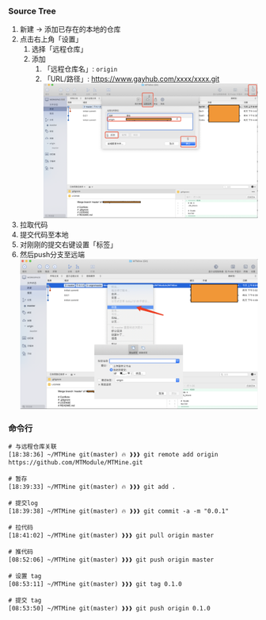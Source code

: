### Source Tree

1. 新建 -> 添加已存在的本地的仓库
2. 点击右上角「设置」
   1. 选择「远程仓库」
   2. 添加
      1. 「远程仓库名」:  `origin`
      2. 「URL/路径」: https://www.gayhub.com/xxxx/xxxx.git
    ![](./../src/WX20200827-090808.png)
3. 拉取代码
4. 提交代码至本地
5. 对刚刚的提交右键设置「标签」
6. 然后push分支至远端
   ![](./../src/WX20200827-091242.png)


### 命令行

```
# 与远程仓库关联
[18:38:36] ~/MTMine git(master) 🔥 ❱❱❱ git remote add origin https://github.com/MTModule/MTMine.git

# 暂存
[18:39:33] ~/MTMine git(master) 🔥 ❱❱❱ git add .

# 提交log
[18:39:38] ~/MTMine git(master) 🔥 ❱❱❱ git commit -a -m "0.0.1"

# 拉代码
[18:41:02] ~/MTMine git(master) ❱❱❱ git pull origin master

# 推代码
[08:52:06] ~/MTMine git(master) ❱❱❱ git push origin master

# 设置 tag
[08:53:11] ~/MTMine git(master) ❱❱❱ git tag 0.1.0

# 提交 tag
[08:53:50] ~/MTMine git(master) ❱❱❱ git push origin 0.1.0

```

